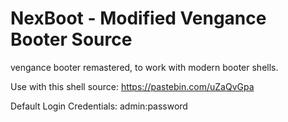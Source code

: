 # NexBoot - Modified Vengance Booter Source
vengance booter remastered, to work with modern booter shells.

Use with this shell source:
https://pastebin.com/uZaQvGpa

Default Login Credentials: admin:password
